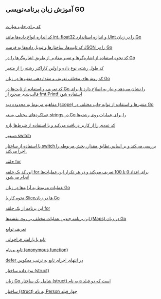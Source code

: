## آموزش زبان برنامه‌نویسی GO


[]()
<br>
[کد برای چاپ عبارت](https://github.com/adkooo/adko/blob/main/Format-go/docs1.go)
<br>
<br>
[کد اندازه انواع داده‌ها مانند int، float32 و اندازه استاندارد Uint را در زبان Go](https://github.com/adkooo/adko/blob/main/Format-go/docs2.go)
<br>
<br>
[ کد ثابت‌ها، ساختارها و تبدیل داده‌ها به فرمت JSON را در Go](https://github.com/adkooo/adko/blob/main/Format-go/docs3.go)
<br>
<br>
[کد نحوه استفاده از اشاره‌گرها و تغییر مقادیر از طریق اشاره‌گرها را در Go](https://github.com/adkooo/adko/blob/main/Format-go/docs4.go)
<br>
<br>
[کد طول رشته، نوع داده و اولین کاراکتر رشته را از متغیر](https://github.com/adkooo/adko/blob/main/Format-go/docs5.go)
<br>
<br>
[کد روش‌های مختلف تعریف و مقداردهی متغیرها در زبان Go](https://github.com/adkooo/adko/blob/main/Format-go/docs6.go)
<br>
<br>
[کد تعریف و استفاده از ثابت‌ها در Go را نشان می‌دهد و نیاز به اصلاح دارد تا برای قالب‌بندی صحیح از fmt.Printf استفاده شود](https://github.com/adkooo/adko/blob/main/Format-go/docs7.go)
<br>
<br>
[مفاهیم مربوط به محدوده دید (scope) متغیرها و استفاده از توابع چاپ مختلف در Go](https://github.com/adkooo/adko/blob/main/Format-go/docs8.go)
<br>
<br>
[عملکردهای مختلف بسته strings در Go را برای عملیات روی رشته‌ها](https://github.com/adkooo/adko/blob/main/Format-go/docs9.go)
<br>
<br>
[کد عددی را از کاربر دریافت می‌کند و با استفاده از شرط‌ها بازه](https://github.com/adkooo/adko/blob/main/Format-go/docs10.go)
<br>
<br>
[دستور switch](https://github.com/adkooo/adko/blob/main/Format-go/docs11.go)
<br>
<br>
[با استفاده از ساختار switch بررسی می‌کند و بر اساس تطابق مقدار، بخش مربوطه را اجرا می‌کند.](https://github.com/adkooo/adko/blob/main/Format-go/docs12.go)
<br>
<br>
[حلقه for](https://github.com/adkooo/adko/blob/main/Format-go/docs13.go)
<br>
<br>
[این کد یک حلقه for برای اعداد 0 تا 100 تعریف می‌کند و در هر تکرار این عملیات‌ها انجام می‌شود](https://github.com/adkooo/adko/blob/main/Format-go/docs14.go)
<br>
<br>
[عملیات مربوط به آرایه‌ها در زبان Go](https://github.com/adkooo/adko/blob/main/Format-go/docs15.go)
<br>
<br>
[ نحوه کار با Slice‌ها در زبان Go](https://github.com/adkooo/adko/blob/main/Format-go/docs16.go)
<br>
<br>
[این برنامه از یک حلقه for](https://github.com/adkooo/adko/blob/main/Format-go/docs17.go)
<br>
<br>
[این برنامه چندین عملیات مختلف بر روی نقشه‌ها (Maps) در زبان Go](https://github.com/adkooo/adko/blob/main/Format-go/docs18.go)
<br>
<br>
[تعریف توابع](https://github.com/adkooo/adko/blob/main/Format-go/docs19.go)
<br>
<br>
[ تابع با پارامتر فراخوانی](https://github.com/adkooo/adko/blob/main/Format-go/docs20.go)
<br>
<br>
[تابع بی‌نام (anonymous function)](https://github.com/adkooo/adko/blob/main/Format-go/docs21.go)
<br>
<br>
[defer در انتهای اجرای تابع به ترتیب معکوس](https://github.com/adkooo/adko/blob/main/Format-go/docs22.go)
<br>
<br>
[نوع داده ساختار (struct)](https://github.com/adkooo/adko/blob/main/Format-go/docs23.go)
<br>
<br>
[ زبان Go شامل یک ساختار (struct) به نام a است که دو فیلد](https://github.com/adkooo/adko/blob/main/Format-go/docs24.go)
<br>
<br>
[ ساختار (struct) به نام Person چهار فیلد](https://github.com/adkooo/adko/blob/main/Format-go/docs25.go)
<br>
<br>
[]()
<br>
<br>
[]()
<br>
<br>
[]()
<br>
<br>
[]()
<br>
<br>
[]()
<br>
<br>
[]()
<br>
<br>
[]()
<br>
<br>
[]()
